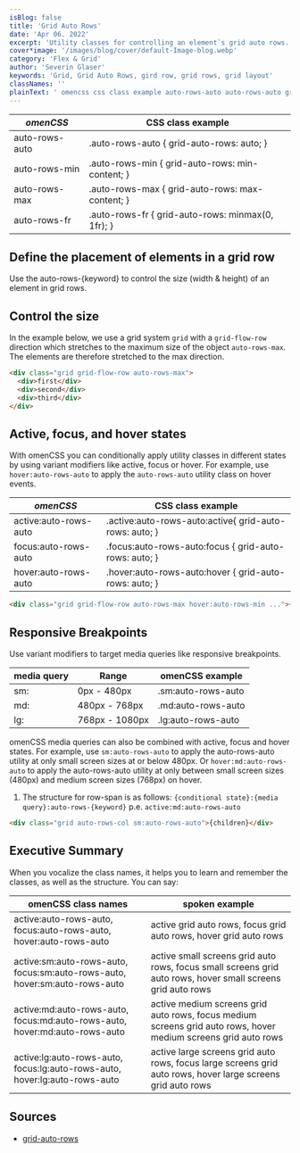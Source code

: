 ```yaml
---
isBlog: false
title: 'Grid Auto Rows'
date: 'Apr 06. 2022'
excerpt: 'Utility classes for controlling an element`s grid auto rows.'
cover*image: '/images/blog/cover/default-Image-blog.webp'
category: 'Flex & Grid'
author: 'Severin Glaser'
keywords: 'Grid, Grid Auto Rows, gird row, grid rows, grid layout'
classNames: ''
plainText: ' omencss css class example auto-rows-auto auto-rows-auto grid-auto-rows: auto; auto-rows-min auto-rows-min grid-auto-rows: min-content; auto-rows-max auto-rows-max grid-auto-rows: max-content; auto-rows-fr auto-rows-fr grid-auto-rows: minmax 0 1fr ; define the placement of elements in a grid row use the auto-rows keyword to control the size width & height of an element in grid rows control the size in the example below we use a grid system `grid` with a `grid-flow-row` direction which stretches to the maximum size of the object `auto-rows-max` the elements are therefore stretched to the max direction  active focus and hover states with omencss you can conditionally apply utility classes in different states by using variant modifiers like active focus or hover for example use `hover:auto-rows-auto` to apply the `auto-rows-auto` utility class on hover events omencss css class example active:auto-rows-auto active :auto-rows-auto:active grid-auto-rows: auto; focus:auto-rows-auto focus :auto-rows-auto:focus grid-auto-rows: auto; hover:auto-rows-auto hover :auto-rows-auto:hover grid-auto-rows: auto;  responsive breakpoints use variant modifiers to target media queries like responsive breakpoints media query range omencss example sm: 0px 480px sm:auto-rows-auto md: 480px 768px md:auto-rows-auto lg: 768px 1080px lg:auto-rows-auto omencss media queries can also be combined with active focus and hover states for example use `sm:auto-rows-auto` to apply the auto-rows-auto utility at only small screen sizes at or below 480px or `hover:md:auto-rows-auto` to apply the auto-rows-auto utility at only between small screen sizes 480px and medium screen sizes 768px on hover 1 the structure for row-span is as follows: ` conditional state : media query :auto-rows keyword ` p e `active:md:auto-rows-auto`  executive summary when you vocalize the class names it helps you to learn and remember the classes as well as the structure you can say: omencss class names spoken example active:auto-rows-auto focus:auto-rows-auto hover:auto-rows-auto active grid auto rows focus grid auto rows hover grid auto rows active:sm:auto-rows-auto focus:sm:auto-rows-auto hover:sm:auto-rows-auto active small screens grid auto rows focus small screens grid auto rows hover small screens grid auto rows active:md:auto-rows-auto focus:md:auto-rows-auto hover:md:auto-rows-auto active medium screens grid auto rows focus medium screens grid auto rows hover medium screens grid auto rows active:lg:auto-rows-auto focus:lg:auto-rows-auto hover:lg:auto-rows-auto active large screens grid auto rows focus large screens grid auto rows hover large screens grid auto rows sources grid-auto-rows https: developer mozilla org en-us docs web css grid-auto-rows '
---
```


| _omenCSS_      | CSS class example                                 |
| -------------- | ------------------------------------------------- |
| auto-rows-auto | .auto-rows-auto { grid-auto-rows: auto; }         |
| auto-rows-min  | .auto-rows-min { grid-auto-rows: min-content; }   |
| auto-rows-max  | .auto-rows-max { grid-auto-rows: max-content; }   |
| auto-rows-fr   | .auto-rows-fr { grid-auto-rows: minmax(0, 1fr); } |

## Define the placement of elements in a grid row

Use the auto-rows-{keyword} to control the size (width & height) of an element in grid rows.

## Control the size

In the example below, we use a grid system `grid` with a `grid-flow-row` direction which stretches to the maximum size of the object `auto-rows-max`. The elements are therefore stretched to the max direction.

```html
<div class="grid grid-flow-row auto-rows-max">
  <div>first</div>
  <div>second</div>
  <div>third</div>
</div>
```

## Active, focus, and hover states

With omenCSS you can conditionally apply utility classes in different states by using variant modifiers like active, focus or hover. For example, use `hover:auto-rows-auto` to apply the `auto-rows-auto` utility class on hover events.

| _omenCSS_             | CSS class example                                       |
| --------------------- | ------------------------------------------------------- |
| active:auto-rows-auto | .active\:auto-rows-auto:active{ grid-auto-rows: auto; } |
| focus:auto-rows-auto  | .focus\:auto-rows-auto:focus { grid-auto-rows: auto; }  |
| hover:auto-rows-auto  | .hover\:auto-rows-auto:hover { grid-auto-rows: auto; }  |

```html
<div class="grid grid-flow-row auto-rows-max hover:auto-rows-min ...">{children}</div>
```

## Responsive Breakpoints

Use variant modifiers to target media queries like responsive breakpoints.

| media query | Range          | omenCSS example    |
| ----------- | -------------- | ------------------ |
| sm:         | 0px - 480px    | .sm:auto-rows-auto |
| md:         | 480px - 768px  | .md:auto-rows-auto |
| lg:         | 768px - 1080px | .lg:auto-rows-auto |

omenCSS media queries can also be combined with active, focus and hover states. For example, use `sm:auto-rows-auto` to apply the auto-rows-auto utility at only small screen sizes at or below 480px. Or `hover:md:auto-rows-auto` to apply the auto-rows-auto utility at only between small screen sizes (480px) and medium screen sizes (768px) on hover.

1. The structure for row-span is as follows: `{conditional state}:{media query}:auto-rows-{keyword}` p.e. `active:md:auto-rows-auto`

```html
<div class="grid auto-rows-col sm:auto-rows-auto">{children}</div>
```

## Executive Summary

When you vocalize the class names, it helps you to learn and remember the classes, as well as the structure. You can say:

| omenCSS class names                                                        | spoken example                                                                                                 |
| -------------------------------------------------------------------------- | -------------------------------------------------------------------------------------------------------------- |
| active:auto-rows-auto, focus:auto-rows-auto, hover:auto-rows-auto          | active grid auto rows, focus grid auto rows, hover grid auto rows                                              |
| active:sm:auto-rows-auto, focus:sm:auto-rows-auto, hover:sm:auto-rows-auto | active small screens grid auto rows, focus small screens grid auto rows, hover small screens grid auto rows    |
| active:md:auto-rows-auto, focus:md:auto-rows-auto, hover:md:auto-rows-auto | active medium screens grid auto rows, focus medium screens grid auto rows, hover medium screens grid auto rows |
| active:lg:auto-rows-auto, focus:lg:auto-rows-auto, hover:lg:auto-rows-auto | active large screens grid auto rows, focus large screens grid auto rows, hover large screens grid auto rows    |

## Sources

- [grid-auto-rows](https://developer.mozilla.org/en-US/docs/Web/CSS/grid-auto-rows)
